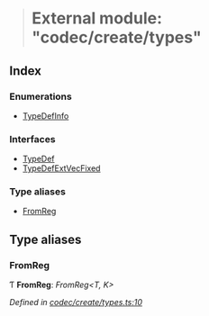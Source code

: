 > # External module: "codec/create/types"

## Index

### Enumerations

* [TypeDefInfo](../enums/_codec_create_types_.typedefinfo.md)

### Interfaces

* [TypeDef](../interfaces/_codec_create_types_.typedef.md)
* [TypeDefExtVecFixed](../interfaces/_codec_create_types_.typedefextvecfixed.md)

### Type aliases

* [FromReg](_codec_create_types_.md#fromreg)

## Type aliases

###  FromReg

Ƭ **FromReg**: *FromReg<T, K>*

*Defined in [codec/create/types.ts:10](https://github.com/polkadot-js/api/blob/9b1aa6a/packages/types/src/codec/create/types.ts#L10)*